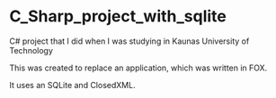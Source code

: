# C_Sharp_project_with_sqlite
C# project that I did when I was studying in Kaunas University of Technology

This was created to replace an application, which was written in FOX.

It uses an SQLite and ClosedXML.
